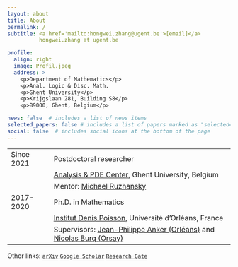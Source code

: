 ```yaml
---
layout: about
title: About
permalink: /
subtitle: <a href='mailto:hongwei.zhang@ugent.be'>[email]</a>
          hongwei.zhang at ugent.be

profile:
  align: right
  image: Profil.jpeg
  address: >
    <p>Department of Mathematics</p>
    <p>Anal. Logic & Disc. Math. 
    <p>Ghent University</p>
    <p>Krijgslaan 281, Building S8</p>
    <p>B9000, Ghent, Belgium</p>

news: false  # includes a list of news items
selected_papers: false # includes a list of papers marked as "selected={true}"
social: false  # includes social icons at the bottom of the page
---
```


<table border="0">
 <tr>
    <td> Since 2021</td>
    <td> Postdoctoral researcher</td>
 </tr>
 <tr>
    <td> </td>
    <td><a href='https://analysis-pde.org/'>Analysis & PDE Center</a>, Ghent University, Belgium</td>
 </tr>
 <tr>
    <td> </td>
    <td>Mentor: <a href='http://ruzhansky.org/'>Michael Ruzhansky</a></td>
 </tr>
          
  <tr>
    <td> 2017-2020</td>
    <td> Ph.D. in Mathematics</td>
 </tr>
 <tr>
    <td> </td>
    <td><a href='https://www.idpoisson.fr'>Institut Denis Poisson</a>, Université d’Orléans, France</td>
 </tr>
 <tr>
    <td> </td>
    <td>Supervisors: <a href='https://www.idpoisson.fr/anker/'>Jean-Philippe Anker (Orléans)</a> and 
           <a href='https://www.imo.universite-paris-saclay.fr/~nb/'>Nicolas Burq (Orsay)</a></td>
 </tr>   
</table>


Other links: [`arXiv`](https://arxiv.org/a/zhang_h_11.html) 
             [`Google Scholar`](https://scholar.google.com/citations?user=5ZPwfYcAAAAJ&hl)
             [`Research Gate`](https://www.researchgate.net/profile/Hong-Wei-Zhang-4)
